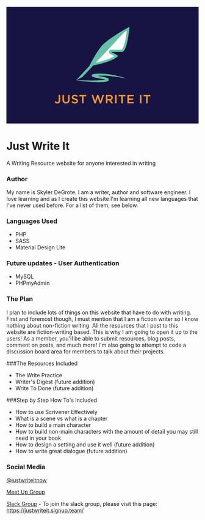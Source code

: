  
![Just Write It Logo](images/logo-web.png "Just Write It Logo")
# Just Write It
A Writing Resource website for anyone interested in writing

### Author
My name is Skyler DeGrote. I am a writer, author and software engineer. I love learning and as I create this website I'm learning all new languages that I've never used before. For a list of them, see below.

### Languages Used
* PHP
* SASS
* Material Design Lite

### Future updates - User Authentication
* MySQL
* PHPmyAdmin

### The Plan
I plan to include lots of things on this website that have to do with writing. First and foremost though, I must mention that I am a fiction writer so I know nothing about non-fiction writing. All the resources that I post to this website are fiction-writing based.
This is why I am going to open it up to the users! As a member, you'll be able to submit resources, blog posts, comment on posts, and much more! I'm also going to attempt to code a discussion board area for members to talk about their projects.

###The Resources Included
* The Write Practice
* Writer's Digest (future addition)
* Write To Done (future addition)

###Step by Step How To's Included
* How to use Scrivener Effectively
* What is a scene vs what is a chapter
* How to build a main character
* How to build non-main characters with the amount of detail you may still need in your book
* How to design a setting and use it well (future addition)
* How to write great dialogue (future addition)

### Social Media
[@justwriteitnow](https://twitter.com/justwriteitnow "Just Write It Twitter")

[Meet Up Group](https://www.meetup.com/Just-Write-It-RochesterMN/)

[Slack Group](https://justwriteit.slack.com/) - To join the slack group, please visit this page: https://justwriteit.signup.team/
